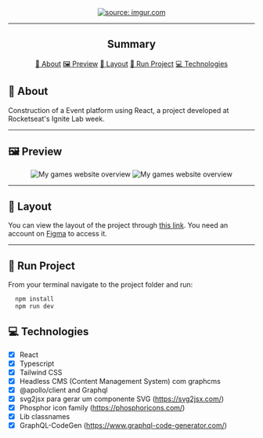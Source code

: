 

<section align="center">
    <a href="https://imgur.com/1fc1pD1"><img src="https://i.imgur.com/1fc1pD1.png" title="source: imgur.com" /></a>
</section>

---

<h2 align="center">Summary</h2>

<p align="center">
    <a href="#about">📙 About</a>
    <a href="#preview">🖼️ Preview</a>
    <a href="#layout">🎨 Layout</a>
    <a href="#run">🚀 Run Project</a>
    <a href="#technologies">💻 Technologies</a>
</p>



<H2 id="about">📙 About</H2>

Construction of a Event platform using React, a project developed at Rocketseat's Ignite Lab week.

<!-- <p>
    <h3><a href="">Check website &rarr;</a></h3>
</p> -->

---

<H2 id="preview">🖼️ Preview</H2>

<section align="center">
    <img  alt="My games website overview" src="https://imgur.com/uW2842e.png"/>
    <img  alt="My games website overview" src="https://i.imgur.com/ITzd4eb.png"/>
    
</section>

---

<H2 id="layout">🎨 Layout</H2>

You can view the layout of the project through [this link](https://www.figma.com/community/file/1120711251998877938). You need an account on [Figma](http://figma.com/) to access it.

---
<H2 id="run">🚀 Run Project</H2>


From your terminal navigate to the project folder and run:

```cl
  npm install
  npm run dev
```

<H2 id="technologies">💻 Technologies</H2>
 
    
-  [X] React
-  [X] Typescript
-  [X] Tailwind CSS
-  [X] Headless CMS (Content Management System) com graphcms
-  [X] @apollo/client and Graphql
-  [X] svg2jsx para gerar um componente SVG (https://svg2jsx.com/)
-  [X] Phosphor icon family (https://phosphoricons.com/)
-  [X] Lib classnames
-  [X] GraphQL-CodeGen (https://www.graphql-code-generator.com/)
